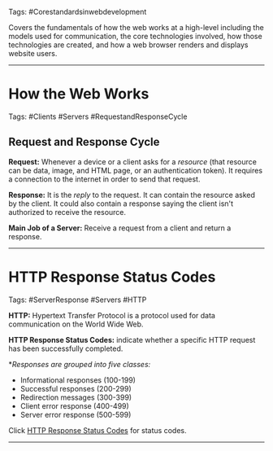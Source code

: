 Tags: #Corestandardsinwebdevelopment 

Covers the fundamentals of how the web works at a high-level including the models used for communication, the core technologies involved, how those technologies are created, and how a web browser renders and displays website users.

---
# How the Web Works

Tags: #Clients #Servers #RequestandResponseCycle

## Request and Response Cycle

**Request:** Whenever a device or a client asks for a *resource* (that resource can be data, image, and HTML page, or an authentication token). It requires a connection to the internet in order to send that request.

**Response:** It is the *reply* to the request. It can contain the resource asked by the client. It could also contain a response saying the client isn't authorized to receive the resource.

**Main Job of a Server:** Receive a request from a client and return a response. 

---
# HTTP Response Status Codes

Tags: #ServerResponse #Servers #HTTP

**HTTP:** Hypertext Transfer Protocol is a protocol used for data communication on the World Wide Web.

**HTTP Response Status Codes:** indicate whether a specific HTTP request has been successfully completed.

**Responses are grouped into five classes:*
* Informational responses (100-199)
* Successful responses (200-299)
* Redirection messages (300-399)
* Client error response (400-499)
* Server error response (500-599)

Click [HTTP Response Status Codes](https://developer.mozilla.org/en-US/docs/Web/HTTP/Reference/Status) for status codes. 

---
